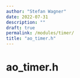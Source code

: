 ```yaml
---
author: "Stefan Wagner"
date: 2022-07-31
description: ""
draft: true
permalink: /modules/timer/
title: "ao_timer.h"
---
```


# ao_timer.h

